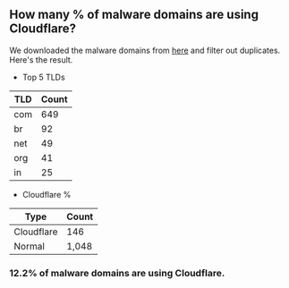 ## How many % of malware domains are using Cloudflare?


We downloaded the malware domains from [here](https://urlhaus.abuse.ch) and filter out duplicates.
Here's the result.


[//]: # (start replacement)


- Top 5 TLDs

| TLD | Count |
| --- | --- |
| com | 649 |
| br | 92 |
| net | 49 |
| org | 41 |
| in | 25 |


- Cloudflare %

| Type | Count |
| --- | --- |
| Cloudflare | 146 |
| Normal | 1,048 |


### 12.2% of malware domains are using Cloudflare.